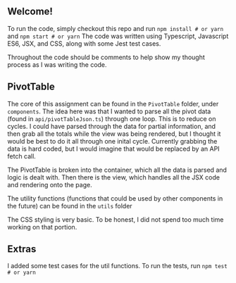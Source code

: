 ## Welcome!
To run the code, simply checkout this repo and run `npm install # or yarn` and `npm start # or yarn` 
The code was written using Typescript, Javascript ES6, JSX, and CSS, along with some Jest test cases.

Throughout the code should be comments to help show my thought process as I was writing the code. 

## PivotTable
The core of this assignment can be found in the `PivotTable` folder, under `components`. The idea here was that I wanted to parse all the pivot data (found in `api/pivotTableJson.ts`) through one loop. This is to reduce on cycles. I could have parsed through the data for partial information, and then grab all the totals while the view was being rendered, but I thought it would be best to do it all through one inital cycle. Currently grabbing the data is hard coded, but I would imagine that would be replaced by an API fetch call. 

The PivotTable is broken into the container, which all the data is parsed and logic is dealt with. Then there is the view, which handles all the JSX code and rendering onto the page.

The utility functions (functions that could be used by other components in the future) can be found in the `utils` folder

The CSS styling is very basic. To be honest, I did not spend too much time working on that portion.

## Extras
I added some test cases for the util functions. To run the tests, run `npm test # or yarn` 